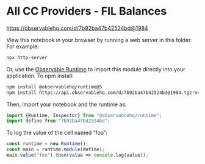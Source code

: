# All CC Providers - FIL Balances

https://observablehq.com/d/7b92ba47b42524bd@1984

View this notebook in your browser by running a web server in this folder. For
example:

~~~sh
npx http-server
~~~

Or, use the [Observable Runtime](https://github.com/observablehq/runtime) to
import this module directly into your application. To npm install:

~~~sh
npm install @observablehq/runtime@5
npm install https://api.observablehq.com/d/7b92ba47b42524bd@1984.tgz?v=3
~~~

Then, import your notebook and the runtime as:

~~~js
import {Runtime, Inspector} from "@observablehq/runtime";
import define from "7b92ba47b42524bd";
~~~

To log the value of the cell named “foo”:

~~~js
const runtime = new Runtime();
const main = runtime.module(define);
main.value("foo").then(value => console.log(value));
~~~
